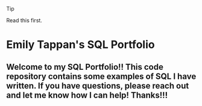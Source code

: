 >[!TIP]
>Read this first.

# Emily Tappan's SQL Portfolio
## Welcome to my SQL Portfolio!! This code repository contains some examples of SQL I have written. If you have questions, please reach out and let me know how I can help! Thanks!!!
